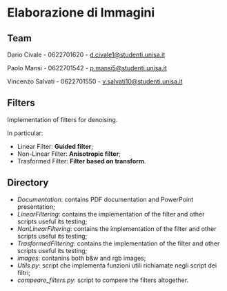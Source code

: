 # Elaborazione di Immagini

## Team

Dario Civale - 0622701620 - d.civale1@studenti.unisa.it

Paolo Mansi - 0622701542 - p.mansi5@studenti.unisa.it

Vincenzo Salvati - 0622701550 - v.salvati10@studenti.unisa.it

## Filters

Implementation of filters for denoising.

In particular:

- Linear Filter: **Guided filter**;
- Non-Linear Filter: **Anisotropic filter**;
- Trasformed Filter: **Filter based on transform**.

## Directory
- _Documentation_: contains PDF documentation and PowerPoint presentation;
- _LinearFiltering_: contains the implementation of the filter and other scripts useful its testing;
- _NonLinearFiltering_: contains the implementation of the filter and other scripts useful its testing;
- _TrasformedFiltering_: contains the implementation of the filter and other scripts useful its testing;
- _images_: contanins both b&w and rgb images;
- _Utils.py_: script che implementa funzioni utili richiamate negli script dei filtri;
- _compeare_filters.py_: script to compere the filters altogether.

